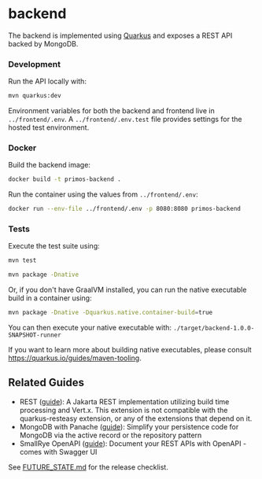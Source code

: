 # backend

The backend is implemented using [Quarkus](https://quarkus.io/) and exposes a
REST API backed by MongoDB.

### Development

Run the API locally with:

```bash
mvn quarkus:dev
```

Environment variables for both the backend and frontend live in
`../frontend/.env`. A `../frontend/.env.test` file provides settings for the
hosted test environment.

### Docker

Build the backend image:

```bash
docker build -t primos-backend .
```

Run the container using the values from `../frontend/.env`:

```bash
docker run --env-file ../frontend/.env -p 8080:8080 primos-backend
```

### Tests

Execute the test suite using:

```bash
mvn test
```

```bash
mvn package -Dnative
```

Or, if you don't have GraalVM installed, you can run the native executable build in a container using:

```bash
mvn package -Dnative -Dquarkus.native.container-build=true
```

You can then execute your native executable with: `./target/backend-1.0.0-SNAPSHOT-runner`

If you want to learn more about building native executables, please consult <https://quarkus.io/guides/maven-tooling>.

## Related Guides

- REST ([guide](https://quarkus.io/guides/rest)): A Jakarta REST implementation utilizing build time processing and Vert.x. This extension is not compatible with the quarkus-resteasy extension, or any of the extensions that depend on it.
- MongoDB with Panache ([guide](https://quarkus.io/guides/mongodb-panache)): Simplify your persistence code for MongoDB via the active record or the repository pattern
- SmallRye OpenAPI ([guide](https://quarkus.io/guides/openapi-swaggerui)): Document your REST APIs with OpenAPI - comes with Swagger UI

See [FUTURE_STATE.md](../FUTURE_STATE.md) for the release checklist.
